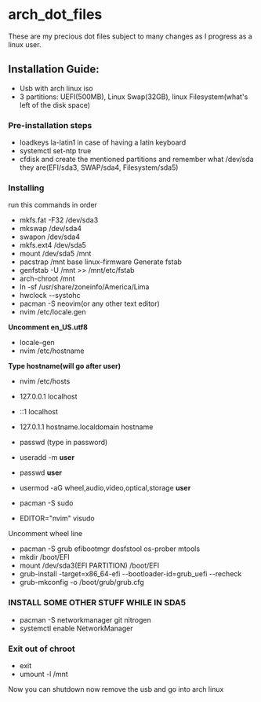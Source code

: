 # arch_dot_files
These are my precious dot files subject to many changes as I progress as a linux user.
## Installation Guide:
- Usb with arch linux iso
- 3 partitions: UEFI(500MB), Linux Swap(32GB), linux Filesystem(what's left of the disk space)
### Pre-installation steps
- loadkeys la-latin1 in case of having a latin keyboard
- systemctl set-ntp true
- cfdisk and create the mentioned partitions and remember what /dev/sda they are(EFI/sda3, SWAP/sda4, Filesystem/sda5)
### Installing
run this commands in order
- mkfs.fat -F32 /dev/sda3
- mkswap /dev/sda4
- swapon /dev/sda4
- mkfs.ext4 /dev/sda5
- mount /dev/sda5 /mnt
- pacstrap /mnt base linux-firmware
Generate fstab
- genfstab -U /mnt >> /mnt/etc/fstab
- arch-chroot /mnt
- ln -sf /usr/share/zoneinfo/America/Lima
- hwclock --systohc
-  pacman -S neovim(or any other text editor)
-  nvim /etc/locale.gen

**Uncomment en_US.utf8**

- locale-gen
- nvim /etc/hostname

**Type hostname(will go after user)**

- nvim /etc/hosts

- 127.0.0.1 localhost
- ::1 localhost
- 127.0.1.1 hostname.localdomain hostname
- passwd (type in password)
- useradd -m **user**
- passwd **user**
- usermod -aG wheel,audio,video,optical,storage **user**
- pacman -S sudo
- EDITOR="nvim" visudo

Uncomment wheel line

- pacman -S grub efibootmgr dosfstool os-prober mtools
- mkdir /boot/EFI
- mount /dev/sda3(EFI PARTITION) /boot/EFI
- grub-install -target=x86_64-efi --bootloader-id=grub_uefi --recheck
- grub-mkconfig -o /boot/grub/grub.cfg

### INSTALL SOME OTHER STUFF WHILE IN SDA5

- pacman -S networkmanager git nitrogen 
- systemctl enable NetworkManager 

### Exit out of chroot

- exit
- umount -l /mnt

Now you can shutdown now remove the usb and go into arch linux


